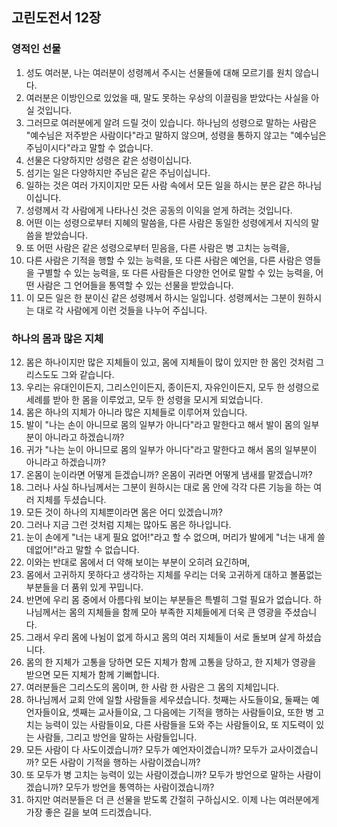 ## 고린도전서 12장

### 영적인 선물 
1. 성도 여러분, 나는 여러분이 성령께서 주시는 선물들에 대해 모르기를 원치 않습니다.
2. 여러분은 이방인으로 있었을 때, 말도 못하는 우상의 이끌림을 받았다는 사실을 아실 것입니다.
3. 그러므로 여러분에게 알려 드릴 것이 있습니다. 하나님의 성령으로 말하는 사람은 "예수님은 저주받은 사람이다"라고 말하지 않으며, 성령을 통하지 않고는 "예수님은 주님이시다"라고 말할 수 없습니다.
4. 선물은 다양하지만 성령은 같은 성령이십니다.
5. 섬기는 일은 다양하지만 주님은 같은 주님이십니다.
6. 일하는 것은 여러 가지이지만 모든 사람 속에서 모든 일을 하시는 분은 같은 하나님이십니다.
7. 성령께서 각 사람에게 나타나신 것은 공동의 이익을 얻게 하려는 것입니다.
8. 어떤 이는 성령으로부터 지혜의 말씀을, 다른 사람은 동일한 성령에게서 지식의 말씀을 받았습니다.
9. 또 어떤 사람은 같은 성령으로부터 믿음을, 다른 사람은 병 고치는 능력을,
10. 다른 사람은 기적을 행할 수 있는 능력을, 또 다른 사람은 예언을, 다른 사람은 영들을 구별할 수 있는 능력을, 또 다른 사람들은 다양한 언어로 말할 수 있는 능력을, 어떤 사람은 그 언어들을 통역할 수 있는 선물을 받았습니다.
11. 이 모든 일은 한 분이신 같은 성령께서 하시는 일입니다. 성령께서는 그분이 원하시는 대로 각 사람에게 이런 것들을 나누어 주십니다.
### 하나의 몸과 많은 지체
12. 몸은 하나이지만 많은 지체들이 있고, 몸에 지체들이 많이 있지만 한 몸인 것처럼 그리스도도 그와 같습니다.
13. 우리는 유대인이든지, 그리스인이든지, 종이든지, 자유인이든지, 모두 한 성령으로 세례를 받아 한 몸을 이루었고, 모두 한 성령을 모시게 되었습니다.
14. 몸은 하나의 지체가 아니라 많은 지체들로 이루어져 있습니다.
15. 발이 "나는 손이 아니므로 몸의 일부가 아니다"라고 말한다고 해서 발이 몸의 일부분이 아니라고 하겠습니까?
16. 귀가 "나는 눈이 아니므로 몸의 일부가 아니다"라고 말한다고 해서 몸의 일부분이 아니라고 하겠습니까?
17. 온몸이 눈이라면 어떻게 듣겠습니까? 온몸이 귀라면 어떻게 냄새를 맡겠습니까?
18. 그러나 사실 하나님께서는 그분이 원하시는 대로 몸 안에 각각 다른 기능을 하는 여러 지체를 두셨습니다.
19. 모든 것이 하나의 지체뿐이라면 몸은 어디 있겠습니까?
20. 그러나 지금 그런 것처럼 지체는 많아도 몸은 하나입니다.
21. 눈이 손에게 "너는 내게 필요 없어!"라고 할 수 없으며, 머리가 발에게 "너는 내게 쓸데없어!"라고 말할 수 없습니다.
22. 이와는 반대로 몸에서 더 약해 보이는 부분이 오히려 요긴하며,
23. 몸에서 고귀하지 못하다고 생각하는 지체를 우리는 더욱 고귀하게 대하고 볼품없는 부분들을 더 품위 있게 꾸밉니다.
24. 반면에 우리 몸 중에서 아름다워 보이는 부분들은 특별히 그럴 필요가 없습니다. 하나님께서는 몸의 지체들을 함께 모아 부족한 지체들에게 더욱 큰 영광을 주셨습니다.
25. 그래서 우리 몸에 나뉨이 없게 하시고 몸의 여러 지체들이 서로 돌보며 살게 하셨습니다.
26. 몸의 한 지체가 고통을 당하면 모든 지체가 함께 고통을 당하고, 한 지체가 영광을 받으면 모든 지체가 함께 기뻐합니다.
27. 여러분들은 그리스도의 몸이며, 한 사람 한 사람은 그 몸의 지체입니다.
28. 하나님께서 교회 안에 일할 사람들을 세우셨습니다. 첫째는 사도들이요, 둘째는 예언자들이요, 셋째는 교사들이요, 그 다음에는 기적을 행하는 사람들이요, 또한 병 고치는 능력이 있는 사람들이요, 다른 사람들을 도와 주는 사람들이요, 또 지도력이 있는 사람들, 그리고 방언을 말하는 사람들입니다.
29. 모든 사람이 다 사도이겠습니까? 모두가 예언자이겠습니까? 모두가 교사이겠습니까? 모든 사람이 기적을 행하는 사람이겠습니까?
30. 또 모두가 병 고치는 능력이 있는 사람이겠습니까? 모두가 방언으로 말하는 사람이겠습니까? 모두가 방언을 통역하는 사람이겠습니까?
31. 하지만 여러분들은 더 큰 선물을 받도록 간절히 구하십시오. 이제 나는 여러분에게 가장 좋은 길을 보여 드리겠습니다.